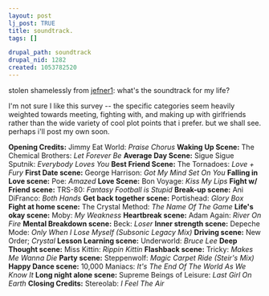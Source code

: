 ```yaml
--- 
layout: post
lj_post: TRUE
title: soundtrack.
tags: []

drupal_path: soundtrack
drupal_nid: 1282
created: 1053782520
---
```

stolen shamelessly from <a href="http://jefner1.livejournal.com">jefner1</a>: what's the soundtrack for my life?

I'm not sure I like this survey -- the specific categories seem heavily weighted towards meeting, fighting with, and making up with girlfriends rather than the wide variety of cool plot points that i prefer. but we shall see. perhaps i'll post my own soon.

<lj-cut text="Read On!">

<b>Opening Credits:</b>  Jimmy Eat World: <i>Praise Chorus</i>
<b>Waking Up Scene:</b> The Chemical Brothers: <i>Let Forever Be</i>
<b>Average Day Scene:</b> Sigue Sigue Sputnik: <i>Everybody Loves You</i>
<b>Best Friend Scene:</b> The Tornadoes: <i>Love + Fury</i>
<b>First Date scene:</b> George Harrison: <i>Got My Mind Set On You</i>
<b>Falling in Love scene:</b> Poe: <i>Amazed</i>
<b>Love Scene:</b> Bon Voyage: <i>Kiss My Lips</i>
<b>Fight w/ Friend scene:</b> TRS-80: <i>Fantasy Football is Stupid</i>
<b>Break-up scene:</b> Ani DiFranco: <i>Both Hands</i>
<b>Get back together scene:</b> Portishead: <i>Glory Box</i>
<b>Fight at home scene:</b> The Crystal Method: <i>The Name Of The Game</i>
<b>Life's okay scene:</b> Moby: <i>My Weakness</i>
<b>Heartbreak scene:</b> Adam Again: <i>River On Fire</i>
<b>Mental Breakdown scene:</b> Beck: <i>Loser</i>
<b>Inner strength scene:</b> Depeche Mode: <i>Only When I Lose Myself (Subsonic Legacy Mix)</i>
<b>Driving scene:</b> New Order; <i>Crystal</i>
<b>Lesson Learning scene:</b> Underworld: <i>Bruce Lee</i>
<b>Deep Thought scene:</b> Miss Kittin: <i>Rippin Kittin</i>
<b>Flashback scene:</b> Tricky: <i>Makes Me Wanna Die</i>
<b>Party scene:</b> Steppenwolf: <i>Magic Carpet Ride (Steir's Mix)</i>
<b>Happy Dance scene:</b> 10,000 Maniacs: <i>It's The End Of The World As We Know It</i>
<b>Long night alone scene:</b> Supreme Beings of Leisure: <i>Last Girl On Earth</i>
<b>Closing Credits:</b> Stereolab: <i>I Feel The Air</i>
